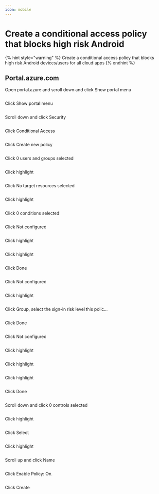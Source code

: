 ```yaml
---
icon: mobile
---
```


# Create a conditional access policy that blocks high risk Android

{% hint style="warning" %}
Create a conditional access policy that blocks high risk Android devices/users for all cloud apps
{% endhint %}

## Portal.azure.com

Open portal.azure and scroll down and click Show portal menu

<figure><img src="../../.gitbook/assets/image (12) (1).png" alt=""><figcaption></figcaption></figure>

Click Show portal menu

<figure><img src="../../.gitbook/assets/image (13) (1).png" alt=""><figcaption></figcaption></figure>

Scroll down and click Security

<figure><img src="../../.gitbook/assets/image (14).png" alt=""><figcaption></figcaption></figure>

Click Conditional Access

<figure><img src="../../.gitbook/assets/image (15).png" alt=""><figcaption></figcaption></figure>

Click Create new policy

<figure><img src="../../.gitbook/assets/image (16).png" alt=""><figcaption></figcaption></figure>

Click 0 users and groups selected

<figure><img src="../../.gitbook/assets/image (17).png" alt=""><figcaption></figcaption></figure>

Click highlight

<figure><img src="../../.gitbook/assets/image (18).png" alt=""><figcaption></figcaption></figure>

Click No target resources selected

<figure><img src="../../.gitbook/assets/image (19).png" alt=""><figcaption></figcaption></figure>

Click highlight

<figure><img src="../../.gitbook/assets/image (20).png" alt=""><figcaption></figcaption></figure>

Click 0 conditions selected

<figure><img src="../../.gitbook/assets/image (21).png" alt=""><figcaption></figcaption></figure>

Click Not configured

<figure><img src="../../.gitbook/assets/image (22).png" alt=""><figcaption></figcaption></figure>

Click highlight

<figure><img src="../../.gitbook/assets/image (23).png" alt=""><figcaption></figcaption></figure>

Click highlight

<figure><img src="../../.gitbook/assets/image (24).png" alt=""><figcaption></figcaption></figure>

Click Done

<figure><img src="../../.gitbook/assets/image (25).png" alt=""><figcaption></figcaption></figure>

Click Not configured

<figure><img src="../../.gitbook/assets/image (26).png" alt=""><figcaption></figcaption></figure>

Click highlight

<figure><img src="../../.gitbook/assets/image (27).png" alt=""><figcaption></figcaption></figure>

Click Group, select the sign-in risk level this polic...

<figure><img src="../../.gitbook/assets/image (28).png" alt=""><figcaption></figcaption></figure>

Click Done

<figure><img src="../../.gitbook/assets/image (29).png" alt=""><figcaption></figcaption></figure>

Click Not configured

<figure><img src="../../.gitbook/assets/image (30).png" alt=""><figcaption></figcaption></figure>

Click highlight

<figure><img src="../../.gitbook/assets/image (31).png" alt=""><figcaption></figcaption></figure>

Click highlight

<figure><img src="../../.gitbook/assets/image (32).png" alt=""><figcaption></figcaption></figure>

Click highlight

<figure><img src="../../.gitbook/assets/image (33).png" alt=""><figcaption></figcaption></figure>

Click Done

<figure><img src="../../.gitbook/assets/image (34).png" alt=""><figcaption></figcaption></figure>

Scroll down and click 0 controls selected

<figure><img src="../../.gitbook/assets/image (35).png" alt=""><figcaption></figcaption></figure>

Click highlight

<figure><img src="../../.gitbook/assets/image (36).png" alt=""><figcaption></figcaption></figure>

Click Select

<figure><img src="broken-reference" alt=""><figcaption></figcaption></figure>

Click highlight

<figure><img src="../../.gitbook/assets/image (37).png" alt=""><figcaption></figcaption></figure>

Scroll up and click Name

<figure><img src="../../.gitbook/assets/image (38).png" alt=""><figcaption></figcaption></figure>

Click Enable Policy: On.

<figure><img src="../../.gitbook/assets/image (39).png" alt=""><figcaption></figcaption></figure>

Click Create

<figure><img src="../../.gitbook/assets/image (40).png" alt=""><figcaption></figcaption></figure>
